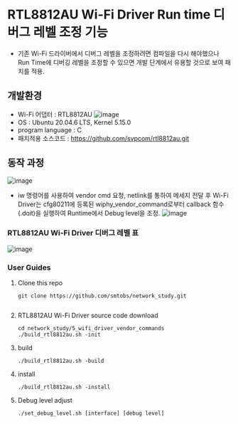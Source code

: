 # RTL8812AU Wi-Fi Driver Run time 디버그 레벨 조정 기능 
- 기존 Wi-Fi 드라이버에서 디버그 레벨을 조정하려면 컴파일을 다시 해야했으나 Run Time에 디버깅 레벨을 조정할 수 있으면 개발 단계에서 유용할 것으로 보여 패치를 적용. 

## 개발환경
- Wi-Fi 어댑터 : RTL8812AU
![image](https://github.com/smtobs/network_study/assets/50127167/8362fd5a-ad92-4da2-89a0-61f9efc419b4)
- OS : Ubuntu 20.04.6 LTS, Kernel 5.15.0
- program language : C
- 패치적용 소스코드 : https://github.com/svpcom/rtl8812au.git


  
## 동작 과정
![image](https://github.com/smtobs/network_study/assets/50127167/49e4c0bc-025d-4ce4-8b38-2d403dff3969)
- iw 명령어를 사용하여 vendor cmd 요청, netlink를 통하여 메세지 전달 후 Wi-Fi Driver는 cfg80211에 등록된 wiphy_vendor_command로부터 callback 함수(.doit)을 실행하여 Runtime에서 Debug level을 조정.
![image](https://github.com/smtobs/network_study/assets/50127167/4afcf4f2-477e-44fe-9a62-858c75997c71)

### RTL8812AU Wi-Fi Driver 디버그 레벨 표
![image](https://github.com/smtobs/network_study/assets/50127167/aaa10267-3b48-4ccf-bf80-a101313e302a)


### User Guides

1. Clone this repo

   ```shell
   git clone https://github.com/smtobs/network_study.git
  
   ```

1. RTL8812AU Wi-Fi Driver source code download
   ```shell
   cd network_study/5_wifi_driver_vendor_commands
   ./build_rtl8812au.sh -init
   ```

1. build
   ```shell
   ./build_rtl8812au.sh -build
   ```

1. install
   ```shell
   ./build_rtl8812au.sh -install
   ```

1. Debug level adjust
   ```shell
   ./set_debug_level.sh [interface] [debug level]
   ```
   
